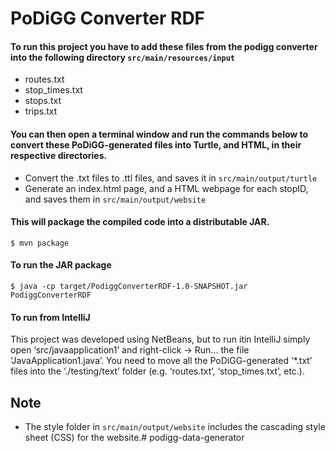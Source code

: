 PoDiGG Converter RDF
=========================
#### To run this project you have to add these files from the podigg converter into the following directory `src/main/resources/input`

* routes.txt  
* stop_times.txt  
* stops.txt  
* trips.txt

#### You can then open a terminal window and run the commands below to convert these PoDiGG-generated files into Turtle, and HTML, in their respective directories.

* Convert the .txt files to .ttl files, and saves it in `src/main/output/turtle`
* Generate an index.html page, and a HTML webpage for each stopID, and saves them in `src/main/output/website`

#### This will package the compiled code into a distributable JAR.

```shell script
$ mvn package
```
#### To run the JAR package
```shell script
$ java -cp target/PodiggConverterRDF-1.0-SNAPSHOT.jar PodiggConverterRDF
```

#### To run from IntelliJ

This project was developed using NetBeans, but to run itin IntelliJ simply open ‘src/javaapplication1’ and right-click -> Run... the file ‘JavaApplication1.java’. You need to move all the PoDiGG-generated ‘*.txt’ files into the ‘./testing/text’ folder (e.g. ‘routes.txt’, ‘stop_times.txt’, etc.).

## Note 

* The style folder in `src/main/output/website` includes the cascading style sheet (CSS) for the website.# podigg-data-generator
